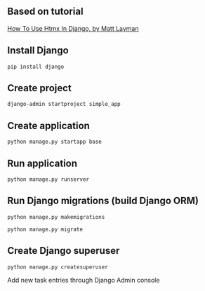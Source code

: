 ## Based on tutorial

[How To Use Htmx In Django, by Matt Layman](https://www.mattlayman.com/blog/2021/how-to-htmx-django/)

## Install Django

```
pip install django
```

## Create project

```
django-admin startproject simple_app
```

## Create application

```
python manage.py startapp base
```

## Run application

```
python manage.py runserver
```

## Run Django migrations (build Django ORM)

```
python manage.py makemigrations
```

```
python manage.py migrate
```

## Create Django superuser

```
python manage.py createsuperuser
```

Add new task entries through Django Admin console
